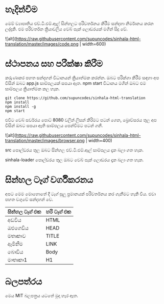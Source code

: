 # හැදින්වීම

මෙම් ව්‍යාපෘතිය එච්.ටී.එම්.ඈල් සින්හලට පරිවර්තනය කිරීම සන්දහා නිර්මානය කරන ලද්දකි. එම පරිවර්තන ක්‍රියාවලිය වෙබ් පෑක් ලොඩරයක් මගින් සිදු වේ.

![alt](https://raw.githubusercontent.com/supuncodes/sinhala-html-translation/master/images/code.png | width=600)

# ස්ථාපනය සහ පරීක්ෂා කිරීම

කරුණාකර පහත සන්දහන් විධානයන් ක්‍රියාත්මක කරන්න. ඔබට පරික්ශා කිරීම  සඳහා අප විසින් ඔබට app.js සාම්පලයක් සපයා ඈත. npm start විධානය මගින් ඔබට එම සාම්පලය ක්‍රියාත්මක කල හෑක.
 
    git clone https://github.com/supuncodes/sinhala-html-translation
    npm install
	npm install -g
    npm start

එවිට වෙබ් සර්වරය පොට් 8080 වලින් ලිසන් කිරිමට පටන් ගෙන, බ්‍රොව්සරය තුල අප විසින් ඔබට සපයා ඈති සාම්පලය පෙන්විමට පටන් ගනී. 

![alt](https://raw.githubusercontent.com/supuncodes/sinhala-html-translation/master/images/browser.png | width=400)

src පොල්ඩරය තුල ඔබට සින්හල එච්.ටී.එම්.ඈල් සාම්පලය දෑක බලා ගත හෑක.

sinhala-loader පොල්ඩරය තුල ඔබට වෙබ් පෑක් ලොඩරය දෑක බලා ගත හෑක.

# සින්හල ටෑග් වර්ගීකරනය

අපට මෙම මොහොතේ දී ටෑග් සුලු ප්‍රමානයක් පරිවර්තනය කර ගෑනීමට හෑකි විය. එවා පහත වගුවේ සන්දහන් වෙ.


| සින්හල ටෑග් එක | හරි ටෑග් එක |
|-------------|-----------|
| අඩවිය        | HTML      |
| ඔළුගෙඩිය      | HEAD      |
| මතෘකාව      | TITLE     |
| ඈමිනීම        | LINK      |
| බොඩිය        | Body      |
| මාතෘකා1     | H1        |




# බලපත්රය

මෙය MIT බලපත්‍රය යටතේ මුදා හෑර ඈත.
